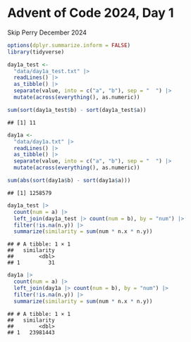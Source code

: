 Advent of Code 2024, Day 1
================
Skip Perry
December 2024

``` r
options(dplyr.summarize.inform = FALSE)
library(tidyverse)
```

``` r
day1a_test <- 
  "data/day1a_test.txt" |> 
  readLines() |> 
  as_tibble() |> 
  separate(value, into = c("a", "b"), sep = "  ") |> 
  mutate(across(everything(), as.numeric))

sum(sort(day1a_test$b) - sort(day1a_test$a))
```

    ## [1] 11

``` r
day1a <- 
  "data/day1a.txt" |> 
  readLines() |> 
  as_tibble() |> 
  separate(value, into = c("a", "b"), sep = "  ") |> 
  mutate(across(everything(), as.numeric))

sum(abs(sort(day1a$b) - sort(day1a$a)))
```

    ## [1] 1258579

``` r
day1a_test |> 
  count(num = a) |> 
  left_join(day1a_test |> count(num = b), by = "num") |> 
  filter(!is.na(n.y)) |> 
  summarize(similarity = sum(num * n.x * n.y))
```

    ## # A tibble: 1 × 1
    ##   similarity
    ##        <dbl>
    ## 1         31

``` r
day1a |> 
  count(num = a) |> 
  left_join(day1a |> count(num = b), by = "num") |> 
  filter(!is.na(n.y)) |> 
  summarize(similarity = sum(num * n.x * n.y))
```

    ## # A tibble: 1 × 1
    ##   similarity
    ##        <dbl>
    ## 1   23981443
